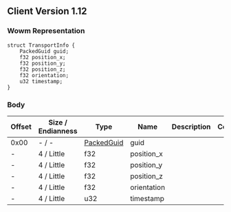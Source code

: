 ## Client Version 1.12

### Wowm Representation
```rust,ignore
struct TransportInfo {
    PackedGuid guid;
    f32 position_x;
    f32 position_y;
    f32 position_z;
    f32 orientation;
    u32 timestamp;
}
```
### Body
| Offset | Size / Endianness | Type | Name | Description | Comment |
| ------ | ----------------- | ---- | ---- | ----------- | ------- |
| 0x00 | - / - | [PackedGuid](../spec/packed-guid.md) | guid |  |  |
| - | 4 / Little | f32 | position_x |  |  |
| - | 4 / Little | f32 | position_y |  |  |
| - | 4 / Little | f32 | position_z |  |  |
| - | 4 / Little | f32 | orientation |  |  |
| - | 4 / Little | u32 | timestamp |  |  |
